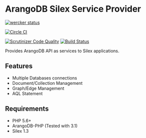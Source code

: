 ArangoDB Silex Service Provider
=====================================

[![wercker status](https://app.wercker.com/status/c2ef0f83cda85375d6d6724a06f0bc99/m "wercker status")](https://app.wercker.com/project/bykey/c2ef0f83cda85375d6d6724a06f0bc99)

[![Circle CI](https://circleci.com/gh/helderjs/ArangoDbSilexServiceProvider.svg?style=svg)](https://circleci.com/gh/helderjs/ArangoDbSilexServiceProvider)

[![Scrutinizer Code Quality](https://scrutinizer-ci.com/g/helderjs/ArangoDbSilexServiceProvider/badges/quality-score.png?b=master)](https://scrutinizer-ci.com/g/helderjs/ArangoDbSilexServiceProvider/?branch=master)
[![Build Status](https://scrutinizer-ci.com/g/helderjs/ArangoDbSilexServiceProvider/badges/build.png?b=master)](https://scrutinizer-ci.com/g/helderjs/ArangoDbSilexServiceProvider/build-status/master)

Provides ArangoDB API as services to Silex applications.

Features
--------

* Multiple Databases connections
* Document/Collection Management
* Graph/Edge Management
* AQL Statement

Requirements
------------

* PHP 5.6+
* ArangoDB-PHP (Tested with 3.1)
* Silex 1.3
